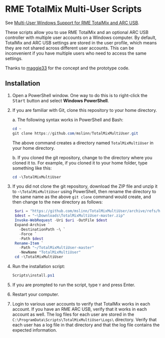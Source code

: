 # RME TotalMix Multi-User Scripts

See [Multi-User Windows Support for RME TotalMix and ARC USB](https://www.mslinn.com/av_studio/320-totalmix-multi-user.html).

These scripts allow you to use RME TotalMix and an optional ARC USB controller
with multiple user accounts on a Windows computer.
By default, TotalMix and ARC USB settings are stored in the user profile,
which means they are not shared across different user accounts.
This can be inconvenient if you have multiple users who need to access the same settings.

Thanks to [maggie33](https://forum.rme-audio.de/profile.php?id=40292)
for the concept and the prototype code.


## Installation

1. Open a PowerShell window.
   One way to do this is to right-click the <kbd>Start</kbd> button and
   select **Windows PowerShell**.

2. If you are familiar with Git, clone this repository to your home directory.

   a. The following syntax works in PowerShell and Bash:

      ```powershell
      cd ~
      git clone https://github.com/mslinn/TotalMixMultiUser.git
      ```

      The above command creates a directory named `TotalMixMultiUser`
      in your home directory.

   b. If you cloned the git repository,
     change to the directory where you cloned it to.
     For example, if you cloned it to your home folder, type something like this:

     ```powershell
     cd ~\TotalMixMultiUser
     ```

3. If you did not clone the git repository, download the ZIP file
   and unzip it to `~\TotalMixMultiUser` using PowerShell, then
   rename the directory to the same name as the above `git clone`
   command would create, and then change to the new directory as follows:

   ```powershell
    $uri = "https://github.com/mslinn/TotalMixMultiUser/archive/refs/heads/master.zip"
    $dest = "~\Downloads\TotalMixMultiUser-master.zip"
    Invoke-WebRequest -Uri $uri -OutFile $dest
    Expand-Archive `
      -DestinationPath ~\ `
      -Force `
      -Path $dest
    Rename-Item `
      -Path "~/TotalMixMultiUser-master"
      -NewName "TotalMixMultiUser"
    cd ~\TotalMixMultiUser
    ```

4. Run the installation script:

   ```powershell
   Scripts\install.ps1
   ```

5. If you are prompted to run the script, type `Y` and press Enter.

6. Restart your computer.

7. Login to various user accounts to verify that TotalMix works in each account.
   If you have an RME ARC USB, verify that it works in each account as well.
   The log files for each user are stored in the
   `C:\ProgramData\Scripts\TotalMixMultiUser\Logs\` directory.
   Verify that each user has a log file in that directory
   and that the log file contains the expected information.
